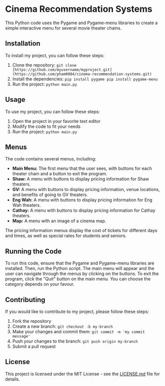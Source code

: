 
# Cinema Recommendation Systems

This Python code uses the Pygame and Pygame-menu libraries to create a simple interactive menu for several movie theater chains.
## Installation

To install my project, you can follow these steps:

1. Clone the repository: `git clone [https://github.com/myusername/myproject.git](https://github.com/pham0084/cinema-recommendation-systems.git)`
2. Install the dependencies: `pip install pygame
pip install pygame-menu
`
3. Run the project: `python main.py`

## Usage

To use my project, you can follow these steps:

1. Open the project in your favorite text editor
2. Modify the code to fit your needs
3. Run the project: `python main.py
`
## Menus

The code contains several menus, including:

- **Main Menu:** The first menu that the user sees, with buttons for each theater chain and a button to exit the program.
- **Shaw:** A menu with buttons to display pricing information for Shaw theaters.
- **GV:** A menu with buttons to display pricing information, venue locations, and benefits of going to GV theaters.
- **Eng Wah:** A menu with buttons to display pricing information for Eng Wah theaters.
- **Cathay:** A menu with buttons to display pricing information for Cathay theaters.
- **Map:** A menu with an image of a cinema map.

The pricing information menus display the cost of tickets for different days and times, as well as special rates for students and seniors.

## Running the Code

To run this code, ensure that the Pygame and Pygame-menu libraries are installed. Then, run the Python script. The main menu will appear and the user can navigate through the menus by clicking on the buttons. To exit the program, click the "Quit" button on the main menu. You can choose the category depends on your favour.

## Contributing

If you would like to contribute to my project, please follow these steps:

1. Fork the repository
2. Create a new branch: `git checkout -b my-branch`
3. Make your changes and commit them: `git commit -m 'my commit message'`
4. Push your changes to the branch: `git push origin my-branch`
5. Submit a pull request

## License

This project is licensed under the MIT License - see the [LICENSE.md](LICENSE.md) file for details.

